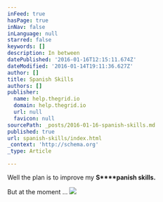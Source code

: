```yaml
---
inFeed: true
hasPage: true
inNav: false
inLanguage: null
starred: false
keywords: []
description: In between
datePublished: '2016-01-16T12:15:11.674Z'
dateModified: '2016-01-14T19:11:36.627Z'
author: []
title: Spanish Skills
authors: []
publisher:
  name: help.thegrid.io
  domain: help.thegrid.io
  url: null
  favicon: null
sourcePath: _posts/2016-01-16-spanish-skills.md
published: true
url: spanish-skills/index.html
_context: 'http://schema.org'
_type: Article

---
```

Well the plan is to improve my **S****panish skills.**

But at the moment ...
![](http://d33v4339jhl8k0.cloudfront.net/docs/assets/54dd53ebe4b086c0c0966e7a/images/5583d33ae4b01a224b42cc95/file-CpjQNevdpu.gif)